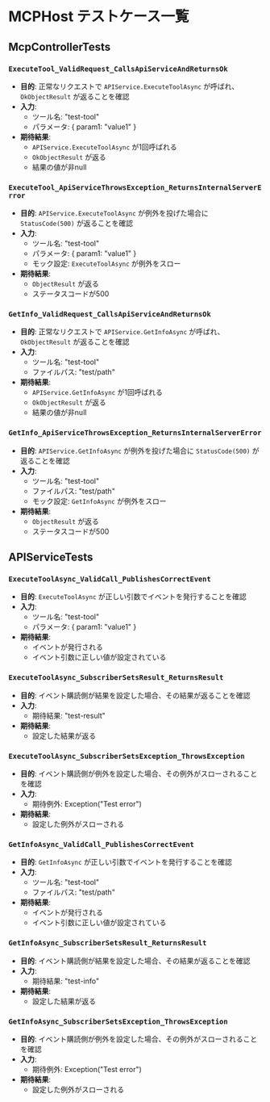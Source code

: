 # MCPHost テストケース一覧

## McpControllerTests

### `ExecuteTool_ValidRequest_CallsApiServiceAndReturnsOk`
- **目的**: 正常なリクエストで `APIService.ExecuteToolAsync` が呼ばれ、`OkObjectResult` が返ることを確認
- **入力**:
  - ツール名: "test-tool"
  - パラメータ: { param1: "value1" }
- **期待結果**:
  - `APIService.ExecuteToolAsync` が1回呼ばれる
  - `OkObjectResult` が返る
  - 結果の値が非null

### `ExecuteTool_ApiServiceThrowsException_ReturnsInternalServerError`
- **目的**: `APIService.ExecuteToolAsync` が例外を投げた場合に `StatusCode(500)` が返ることを確認
- **入力**:
  - ツール名: "test-tool"
  - パラメータ: { param1: "value1" }
  - モック設定: `ExecuteToolAsync` が例外をスロー
- **期待結果**:
  - `ObjectResult` が返る
  - ステータスコードが500

### `GetInfo_ValidRequest_CallsApiServiceAndReturnsOk`
- **目的**: 正常なリクエストで `APIService.GetInfoAsync` が呼ばれ、`OkObjectResult` が返ることを確認
- **入力**:
  - ツール名: "test-tool"
  - ファイルパス: "test/path"
- **期待結果**:
  - `APIService.GetInfoAsync` が1回呼ばれる
  - `OkObjectResult` が返る
  - 結果の値が非null

### `GetInfo_ApiServiceThrowsException_ReturnsInternalServerError`
- **目的**: `APIService.GetInfoAsync` が例外を投げた場合に `StatusCode(500)` が返ることを確認
- **入力**:
  - ツール名: "test-tool"
  - ファイルパス: "test/path"
  - モック設定: `GetInfoAsync` が例外をスロー
- **期待結果**:
  - `ObjectResult` が返る
  - ステータスコードが500

## APIServiceTests

### `ExecuteToolAsync_ValidCall_PublishesCorrectEvent`
- **目的**: `ExecuteToolAsync` が正しい引数でイベントを発行することを確認
- **入力**:
  - ツール名: "test-tool"
  - パラメータ: { param1: "value1" }
- **期待結果**:
  - イベントが発行される
  - イベント引数に正しい値が設定されている

### `ExecuteToolAsync_SubscriberSetsResult_ReturnsResult`
- **目的**: イベント購読側が結果を設定した場合、その結果が返ることを確認
- **入力**:
  - 期待結果: "test-result"
- **期待結果**:
  - 設定した結果が返る

### `ExecuteToolAsync_SubscriberSetsException_ThrowsException`
- **目的**: イベント購読側が例外を設定した場合、その例外がスローされることを確認
- **入力**:
  - 期待例外: Exception("Test error")
- **期待結果**:
  - 設定した例外がスローされる

### `GetInfoAsync_ValidCall_PublishesCorrectEvent`
- **目的**: `GetInfoAsync` が正しい引数でイベントを発行することを確認
- **入力**:
  - ツール名: "test-tool"
  - ファイルパス: "test/path"
- **期待結果**:
  - イベントが発行される
  - イベント引数に正しい値が設定されている

### `GetInfoAsync_SubscriberSetsResult_ReturnsResult`
- **目的**: イベント購読側が結果を設定した場合、その結果が返ることを確認
- **入力**:
  - 期待結果: "test-info"
- **期待結果**:
  - 設定した結果が返る

### `GetInfoAsync_SubscriberSetsException_ThrowsException`
- **目的**: イベント購読側が例外を設定した場合、その例外がスローされることを確認
- **入力**:
  - 期待例外: Exception("Test error")
- **期待結果**:
  - 設定した例外がスローされる
